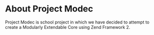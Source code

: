 # About Project Modec

Project Modec is school project in which we have decided to attempt to create a Modularly Extendable Core using Zend Framework 2.
